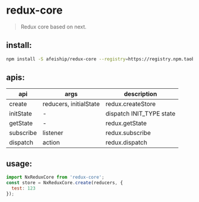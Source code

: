 # redux-core
> Redux core based on next.

## install:
```bash
npm install -S afeiship/redux-core --registry=https://registry.npm.taobao.org
```

## apis:
| api       | args                   | description              |
|-----------|------------------------|--------------------------|
| create    | reducers, initialState | redux.createStore        |
| initState | -                      | dispatch INIT_TYPE state |
| getState  | -                      | redux.getState           |
| subscribe | listener               | redux.subscribe          |
| dispatch  | action                 | redux.dispatch           |

## usage:
```js
import NxReduxCore from 'redux-core';
const store = NxReduxCore.create(reducers, {
  test: 123
});
```
